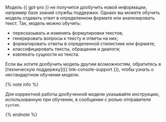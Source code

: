 Модель {{ gpt-pro }} не получится дообучить новой информации, например базе знаний службы поддержки. Однако вы можете обучить модель отдавать ответ в определенном формате или анализировать текст. Так, модель можно обучить:
  * пересказывать и изменять формулировки текстов;
  * генерировать вопросы к тексту и ответы на них;
  * форматировать ответы в определенной стилистике или формате;
  * классифицировать тексты, обращения и диалоги;
  * извлекать сущности из текста.

Если вы хотите дообучить модель другим возможностям, обратитесь в [техническую поддержку]({{ link-console-support }}), чтобы узнать о нестандартном обучении модели.

{% note info %}

Для корректной работы дообученной модели указывайте инструкцию, использованную при обучении, в сообщении с ролью отправителя `system`.

{% endnote %}